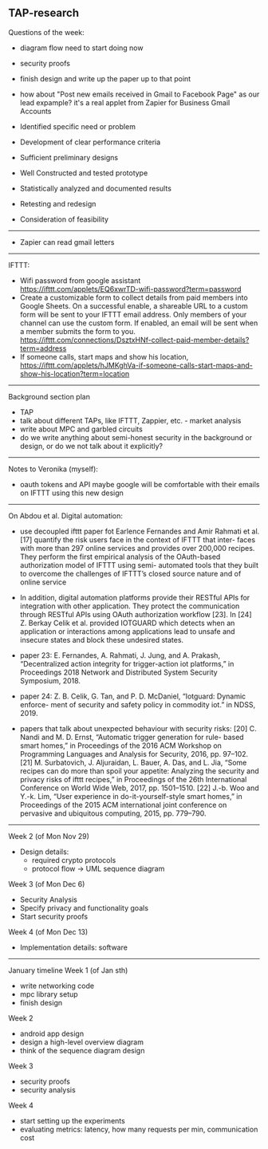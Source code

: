 TAP-research
------------

Questions of the week:
- diagram flow need to start doing now
- security proofs
- finish design and write up the paper up to that point
- how about "Post new emails received in Gmail to Facebook Page"  as our lead expample? it's a real applet from Zapier for Business Gmail Accounts

- Identified specific need or problem

- Development of clear performance criteria

- Sufficient preliminary designs

- Well Constructed and tested prototype

- Statistically analyzed and documented results

- Retesting and redesign

- Consideration of feasibility

---------
- Zapier can read gmail letters

------

IFTTT:
- Wifi password from google assistant https://ifttt.com/applets/EQ6xwrTD-wifi-password?term=password
- Create a customizable form to collect details from paid members into Google Sheets. On a successful enable, a shareable URL to a custom form will be sent to your IFTTT email address. Only members of your channel can use the custom form. If enabled, an email will be sent when a member submits the form to you. https://ifttt.com/connections/DsztxHNf-collect-paid-member-details?term=address
- If someone calls, start maps and show his location, https://ifttt.com/applets/hJMKghVa-if-someone-calls-start-maps-and-show-his-location?term=location
---------

Background section plan
- TAP
- talk about different TAPs, like IFTTT, Zappier, etc. - market analysis
- write about MPC and garbled circuits
- do we write anything about semi-honest security in the background or design, or do we not talk about it explicitly?
----------

Notes to Veronika (myself):
- oauth tokens and API
maybe google will be comfortable with their emails on IFTTT using this new design
-------
On Abdou et al. Digital automation:
- use decoupled ifttt paper fot 
Earlence Fernandes and Amir Rahmati et al. [17] quantify the risk users face in the context of IFTTT that inter- faces with more than 297 online services and provides over 200,000 recipes. They perform the first empirical analysis of the OAuth-based authorization model of IFTTT using semi- automated tools that they built to overcome the challenges of IFTTT’s closed source nature and of online service 

- In addition, digital automation platforms provide their RESTful APIs for integration with other application. They protect the communication through RESTful APIs using OAuth authorization workflow [23]. In [24] Z. Berkay Celik et al. provided IOTGUARD which detects when an application or interactions among applications lead to unsafe and insecure states and block these undesired states.
- paper 23: E. Fernandes, A. Rahmati, J. Jung, and A. Prakash, “Decentralized action integrity for trigger-action iot platforms,” in Proceedings 2018 Network and Distributed System Security Symposium, 2018.
- paper 24: Z. B. Celik, G. Tan, and P. D. McDaniel, “Iotguard: Dynamic enforce- ment of security and safety policy in commodity iot.” in NDSS, 2019.

- papers that talk about unexpected behaviour with security risks:
 [20] C. Nandi and M. D. Ernst, “Automatic trigger generation for rule- based smart homes,” in Proceedings of the 2016 ACM Workshop on Programming Languages and Analysis for Security, 2016, pp. 97–102.
[21] M. Surbatovich, J. Aljuraidan, L. Bauer, A. Das, and L. Jia, “Some recipes can do more than spoil your appetite: Analyzing the security and privacy risks of ifttt recipes,” in Proceedings of the 26th International Conference on World Wide Web, 2017, pp. 1501–1510.
[22] J.-b. Woo and Y.-k. Lim, “User experience in do-it-yourself-style smart homes,” in Proceedings of the 2015 ACM international joint conference on pervasive and ubiquitous computing, 2015, pp. 779–790.
----------
  Week 2 (of Mon Nov 29)
  - Design details:
    * required crypto protocols
    * protocol flow -> UML sequence diagram

  Week 3 (of Mon Dec 6)
  - Security Analysis
  - Specify privacy and functionality goals
  - Start security proofs

  Week 4 (of Mon Dec 13)
  - Implementation details: software

------
January timeline
Week 1 (of Jan sth)
- write networking code
- mpc library setup
- finish design

Week 2 
- android app design
- design a high-level overview diagram
- think of the sequence diagram design

Week 3
- security proofs
- security analysis

Week 4
- start setting up the experiments
- evaluating metrics: latency, how many requests per min, communication cost
